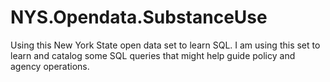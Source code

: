 # NYS.Opendata.SubstanceUse
Using this New York State open data set to learn SQL. I am using this set to learn and catalog some SQL queries that might help guide policy and agency operations. 
